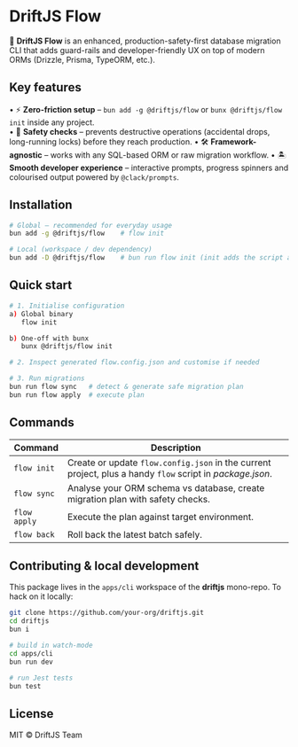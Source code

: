 # DriftJS Flow

🌊 **DriftJS Flow** is an enhanced, production-safety-first database migration CLI that adds guard-rails and developer-friendly UX on top of modern ORMs (Drizzle, Prisma, TypeORM, etc.).

Key features
-------------

• ⚡ **Zero-friction setup** – `bun add -g @driftjs/flow` or `bunx @driftjs/flow init` inside any project.<br>
• 🔐 **Safety checks** – prevents destructive operations (accidental drops, long-running locks) before they reach production.
• 🛠️ **Framework-agnostic** – works with any SQL-based ORM or raw migration workflow.
• 🏝️ **Smooth developer experience** – interactive prompts, progress spinners and colourised output powered by `@clack/prompts`.

Installation
------------

```bash
# Global – recommended for everyday usage
bun add -g @driftjs/flow    # flow init

# Local (workspace / dev dependency)
bun add -D @driftjs/flow    # bun run flow init (init adds the script automatically!)
```

Quick start
-----------

```bash
# 1. Initialise configuration
a) Global binary
   flow init

b) One-off with bunx
   bunx @driftjs/flow init

# 2. Inspect generated flow.config.json and customise if needed

# 3. Run migrations
bun run flow sync   # detect & generate safe migration plan
bun run flow apply  # execute plan
```

Commands
--------

| Command | Description |
|---------|-------------|
| `flow init`  | Create or update `flow.config.json` in the current project, plus a handy `flow` script in *package.json*. |
| `flow sync`  | Analyse your ORM schema vs database, create migration plan with safety checks. |
| `flow apply` | Execute the plan against target environment. |
| `flow back`  | Roll back the latest batch safely. |

Contributing & local development
--------------------------------

This package lives in the `apps/cli` workspace of the **driftjs** mono-repo. To hack on it locally:

```bash
git clone https://github.com/your-org/driftjs.git
cd driftjs
bun i

# build in watch-mode
cd apps/cli
bun run dev

# run Jest tests
bun test
```

License
-------

MIT © DriftJS Team 